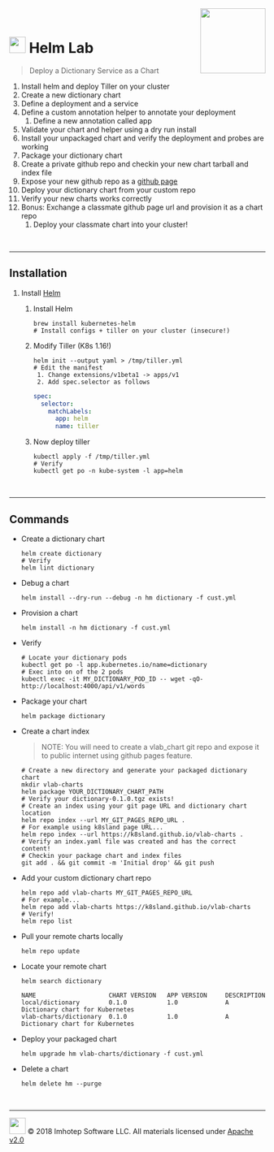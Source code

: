<img src="../assets/k8sland.png" align="right" width="128" height="auto"/>

<br/>

# <img src="../assets/lab.png" width="32" height="auto"/> Helm Lab

> Deploy a Dictionary Service as a Chart

1. Install helm and deploy Tiller on your cluster
1. Create a new dictionary chart
1. Define a deployment and a service
1. Define a custom annotation helper to annotate your deployment
   1. Define a new annotation called app
1. Validate your chart and helper using a dry run install
1. Install your unpackaged chart and verify the deployment and probes are working
1. Package your dictionary chart
1. Create a private github repo and checkin your new chart tarball and index file
1. Expose your new github repo as a [github page](https://help.github.com/en/articles/configuring-a-publishing-source-for-github-pages)
1. Deploy your dictionary chart from your custom repo
1. Verify your new charts works correctly
1. Bonus: Exchange a classmate github page url and provision it as a chart repo
   1. Deploy your classmate chart into your cluster!

<br/>

---

## Installation

1. Install [Helm](https://github.com/helm/helm/blob/master/docs/install.md)
      1. Install Helm

         ```shell
         brew install kubernetes-helm
         # Install configs + tiller on your cluster (insecure!)
         ```

      2. Modify Tiller (K8s 1.16!)

         ```shell
         helm init --output yaml > /tmp/tiller.yml
         # Edit the manifest
          1. Change extensions/v1beta1 -> apps/v1
          2. Add spec.selector as follows
         ```

         ```yaml
         spec:
           selector:
             matchLabels:
               app: helm
               name: tiller
         ```

      3. Now deploy tiller

         ```shell
         kubectl apply -f /tmp/tiller.yml
         # Verify
         kubectl get po -n kube-system -l app=helm
         ```

<br/>

---

## Commands

- Create a dictionary chart

  ```shell
  helm create dictionary
  # Verify
  helm lint dictionary
  ```

- Debug a chart

  ```shell
  helm install --dry-run --debug -n hm dictionary -f cust.yml
  ```

- Provision a chart

  ```shell
  helm install -n hm dictionary -f cust.yml
  ```

- Verify

  ```shell
  # Locate your dictionary pods
  kubectl get po -l app.kubernetes.io/name=dictionary
  # Exec into on of the 2 pods
  kubectl exec -it MY_DICTIONARY_POD_ID -- wget -qO- http://localhost:4000/api/v1/words
  ```

- Package your chart

  ```shell
  helm package dictionary
  ```

- Create a chart index

  > NOTE: You will need to create a vlab_chart git repo and expose it to
  > public internet using github pages feature.

  ```shell
  # Create a new directory and generate your packaged dictionary chart
  mkdir vlab-charts
  helm package YOUR_DICTIONARY_CHART_PATH
  # Verify your dictionary-0.1.0.tgz exists!
  # Create an index using your git page URL and dictionary chart location
  helm repo index --url MY_GIT_PAGES_REPO_URL .
  # For example using k8sland page URL...
  helm repo index --url https://k8sland.github.io/vlab-charts .
  # Verify an index.yaml file was created and has the correct content!
  # Checkin your package chart and index files
  git add . && git commit -m 'Initial drop' && git push
  ```

- Add your custom dictionary chart repo

  ```shell
  helm repo add vlab-charts MY_GIT_PAGES_REPO_URL
  # For example...
  helm repo add vlab-charts https://k8sland.github.io/vlab-charts
  # Verify!
  helm repo list
  ```

- Pull your remote charts locally

  ```shell
  helm repo update
  ```

- Locate your remote chart

  ```shell
  helm search dictionary
  ```

  ```text
  NAME                    CHART VERSION   APP VERSION     DESCRIPTION
  local/dictionary        0.1.0           1.0             A Dictionary chart for Kubernetes
  vlab-charts/dictionary  0.1.0           1.0             A Dictionary chart for Kubernetes
  ```

- Deploy your packaged chart

  ```shell
  helm upgrade hm vlab-charts/dictionary -f cust.yml
  ```

- Delete a chart

    ```shell
    helm delete hm --purge
    ```

<br/>

---
<img src="../assets/imhotep_logo.png" width="32" height="auto"/> © 2018 Imhotep Software LLC.
All materials licensed under [Apache v2.0](http://www.apache.org/licenses/LICENSE-2.0)
